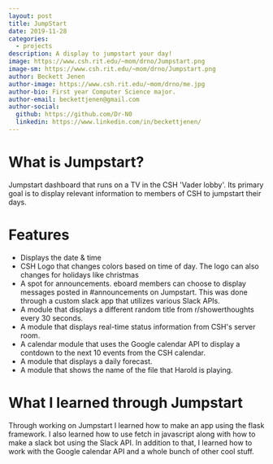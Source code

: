 ```yaml
---
layout: post
title: JumpStart
date: 2019-11-28
categories:
  - projects
description: A display to jumpstart your day!
image: https://www.csh.rit.edu/~mom/drno/Jumpstart.png
image-sm: https://www.csh.rit.edu/~mom/drno/Jumpstart.png
author: Beckett Jenen
author-image: https://www.csh.rit.edu/~mom/drno/me.jpg
author-bio: First year Computer Science major.
author-email: beckettjenen@gmail.com
author-social:
  github: https://github.com/Dr-N0
  linkedin: https://www.linkedin.com/in/beckettjenen/
---
```


# What is Jumpstart?
Jumpstart dashboard that runs on a TV in the CSH 'Vader lobby'. Its primary goal is to display 
relevant information to members of CSH to jumpstart their days.
​
# Features
 - Displays the date & time
 - CSH Logo that changes colors based on time of day. The logo can also changes for holidays
 like christmas
 - A spot for announcements. eboard members can choose to display messages posted in 
 #announcements on Jumpstart. This was done through a custom slack app that utilizes various Slack
 APIs.
 - A module that displays a different random title from r/showerthoughts every 30 seconds.
 - A module that displays real-time status information from CSH's server room.
 - A calendar module that uses the Google calendar API to display a contdown to the next 10
 events from the CSH calendar.
 - A module that displays a daily forecast.
 - A module that shows the name of the file that Harold is playing.
 
# What I learned through Jumpstart
 Through working on Jumpstart I learned how to make an app using the flask framework. I also learned how to use fetch in javascript along with how to make a slack bot using the Slack API. In addition
 to that, I learned how to work with the Google calendar API and a whole bunch of other cool stuff.